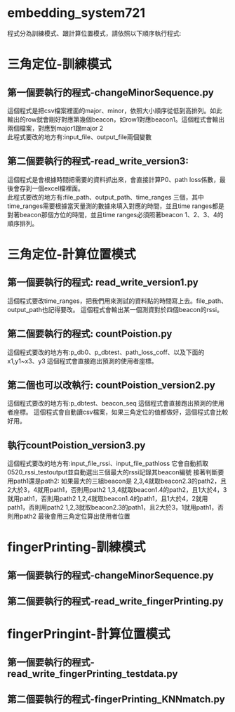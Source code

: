 # embedding_system721
程式分為訓練模式、跟計算位置模式，請依照以下順序執行程式:  
# 三角定位-訓練模式
## 第一個要執行的程式-changeMinorSequence.py  
  這個程式是把csv檔案裡面的major、minor，依照大小順序從低到高排列。如此輸出的row就會剛好對應第幾個beacon，如row1對應beacon1。這個程式會輸出兩個檔案，對應到major1跟major 2  
  此程式要改的地方有:input_file、output_file兩個變數  
## 第二個要執行的程式-read_write_version3:  
  這個程式是會根據時間把需要的資料抓出來，會直接計算P0、path loss係數，最後會存到一個excel檔裡面。  
  此程式要改的地方有:file_path、output_path、time_ranges 三個，其中time_ranges需要根據當天量測的數據來填入對應的時間，並且time ranges都是對著beacon那個方位的時間，並且time ranges必須照著beacon 1、2、3、4的順序排列。  
# 三角定位-計算位置模式
## 第一個要執行的程式: read_write_version1.py
  這個程式要改time_ranges，把我們用來測試的資料點的時間寫上去。file_path、output_path也記得要改。
  這個程式會輸出某一個測資對於四個beacon的rssi。
## 第二個要執行的程式: countPoistion.py
  這個程式要改的地方有:p_db0、p_dbtest、path_loss_coff、以及下面的x1,y1~x3、y3
  這個程式會直接跑出預測的使用者座標。

## 第二個也可以改執行: countPoistion_version2.py
  這個程式要改的地方有:p_dbtest、beacon_seq
  這個程式會直接跑出預測的使用者座標。
  這個程式會自動讀csv檔案，如果三角定位的值都做好，這個程式會比較好用。


## 執行countPoistion_version3.py
  這個程式要改的地方有:input_file_rssi、input_file_pathloss
  它會自動抓取0520_rssi_testoutput並自動選出三個最大的rssi記錄其beacon編號
  接著判斷要用path1還是path2:
  如果最大的三組beacon是
  2,3,4就取beacon2.3的path2，且2大於3，4就用path1，否則用path2
  1,3,4就取beacon1.4的path2，且1大於4，3就用path1，否則用path2
  1,2,4就取beacon1.4的path1，且1大於4，2就用path1，否則用path2
  1,2,3就取beacon2.3的path1，且2大於3，1就用path1，否則用path2
  最後會用三角定位算出使用者位置

# fingerPrinting-訓練模式
## 第一個要執行的程式-changeMinorSequence.py  
## 第二個要執行的程式-read_write_fingerPrinting.py  
# fingerPringint-計算位置模式
## 第一個要執行的程式-read_write_fingerPrinting_testdata.py
## 第二個要執行的程式-fingerPrinting_KNNmatch.py 


